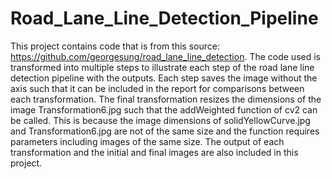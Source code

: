# Road_Lane_Line_Detection_Pipeline
This project contains code that is from this source: https://github.com/georgesung/road_lane_line_detection.
The code used is transformed into multiple steps to illustrate each step of the road lane line detection pipeline with the outputs.
Each step saves the image without the axis such that it can be included in the report for comparisons between each transformation.
The final transformation resizes the dimensions of the image Transformation6.jpg such that the addWeighted function of cv2 can be called.
This is because the image dimensions of solidYellowCurve.jpg and Transformation6.jpg are not of the same size and the function requires parameters including images of the same size.
The output of each transformation and the initial and final images are also included in this project.

